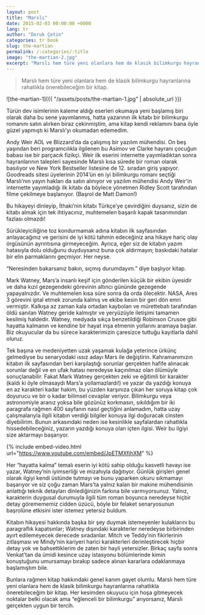 ```yaml
---
layout: post
title: "Marslı"
date: 2015-02-03 00:00:00 +0000
lang: tr
author: "Doruk Çetin"
categories: tr book
slug: the-martian
permalink: /:categories/:title
image: "the-martian-2.jpg"
excerpt: "Marslı hem türe yeni olanlara hem de klasik bilimkurgu hayranlarına rahatlıkla önerebileceğim bir kitap."
---
```

> Marslı hem türe yeni olanlara hem de klasik bilimkurgu hayranlarına rahatlıkla önerebileceğim bir kitap.

![the-martian-1]({{ "/assets/posts/the-martian-1.jpg" | absolute_url }})

Türün dev isimlerinin kaleme aldığı eserleri okumaya yeni başlamış biri olarak daha bu sene yayımlanmış, hatta yazarının ilk kitabı bir bilimkurgu romanını satın alırken biraz çekinmiştim, ama kitap kendi reklamını bana öyle güzel yapmıştı ki Marslı’yı okumadan edemedim.

Andy Weir AOL ve Blizzard’da da çalışmış bir yazılım mühendisi. On beş yaşından beri programcılıkla ilgilenen bu Asimov ve Clarke hayranı çocuğun babası ise bir parçacık fizikçi. Weir ilk eserini internette yayımladıktan sonra hayranlarının talepleri sayesinde Marslı kısa sürede bir roman olarak basılıyor ve New York Bestseller listesine de 12. sıradan giriş yapıyor. Goodreads sitesi üyelerinin 2014’ün en iyi bilimkurgu romanı seçtiği Marslı’nın yayın hakları da satın alınıyor ve yazılım mühendisi Andy Weir’in internette yayımladığı ilk kitabı da böylece yönetmen Ridley Scott tarafından filme çekilmeye başlanıyor. (Başrol de Matt Damon!)

Bu hikayeyi dinleyip, İthaki’nin kitabı Türkçe’ye çevirdiğini duysanız, sizin de kitabı almak için tek ihtiyacınız, muhtemelen başarılı kapak tasarımından fazlası olmazdı!

Sürükleyiciliğine toz kondurmamak adına kitabın ilk sayfasından anlayacağınız ve gerisini de iyi kötü tahmin edeceğiniz ana hikaye hariç olay örgüsünün ayrıntısına girmeyeceğim. Ayrıca, eğer siz de kitabın yazım hatasıyla dolu olduğunu duyduysanız buna çok aldırmayın; baskıdaki hatalar bir elin parmaklarını geçmiyor. Her neyse.

“Neresinden bakarsanız bakın, sıçmış durumdayım.” diye başlıyor kitap.

Mark Watney, Mars’a insanlı keşif için gönderilen küçük bir ekibin üyesidir ve daha kızıl gezegendeki görevinin altıncı gününde gezegende yapayalnızdır. Ve muhtemelen kısa süre sonra da orda ölecektir. NASA, Ares 3 görevini iptal etmek zorunda kalmış ve ekibe kesin bir geri dön emri vermiştir. Kalkışa az zaman kala ortadan kaybolan ve mürettebatı tarafından öldü sanılan Watney geride kalmıştır ve yeryüzüyle iletişimi tamamen kesilmiş haldedir. Watney, medyada sıkça benzetildiği Robinson Crusoe gibi hayatta kalmanın ve kendine bir hayat inşa etmenin yollarını aramaya başlar. Biz okuyucular da bu sürece karakterimizin çaresizce tuttuğu kayıtlarla dahil oluruz.

Tek başına ve medeniyetten uzak yaşamak kulağa yeterince ürkünç gelmediyse bu senaryodaki ıssız adayı Mars ile değiştirin. Kahramanımızın kitabın ilk sayfasından beri karşılaştığı sorunlar gerçekten hafife alınacak sorunlar değil ve en ufak hatası neredeyse kaçınılmaz olan ölümüyle sonuçlanabilir. Fakat Mark Watney gerçekten zeki ve eğitimli bir karakter (kaldı ki öyle olmasaydı Mars’a yollamazlardı!) ve yazar da yazdığı konuya en az karakteri kadar hakim, bu yüzden karşınıza çıkan her soruya kitap çok doyurucu ve bir o kadar bilimsel cevaplar veriyor. Bilimkurgu veya astronomiyle aranız yoksa bile gözünüz korkmasın, sıkıldığım bir iki paragrafa rağmen 400 sayfanın nasıl geçtiğini anlamadım, hatta uzay çalışmalarıyla ilgili kitabın verdiği bilgiler konuya ilgi doğuracak cinsten diyebilirim. Bunun arkasındaki neden ise kesinlikle sayfalardan rahatlıkla hissedebileceğiniz, yazarın yazdığı konuya olan içten ilgisi. Weir bu ilgiyi size aktarmayı başarıyor.

{% include embed-video.html url="https://www.youtube.com/embed/JpETMXfihXM" %}

Her “hayatta kalma” temalı eserin iyi kötü sahip olduğu kasvetli havayı ise yazar, Watney’nin iyimserliği ve mizahıyla dağıtıyor. Günlük girişleri genel olarak ilgiyi kendi üstünde tutmayı ve bunu yaparken okuru sıkmamayı başarıyor ve siz çoğu zaman Mars’ta yalnız kalan bir makine mühendisinin anlattığı teknik detayları dinlediğinizin farkına bile varmıyorsunuz. Yalnız, karakterin duygusal durumuyla ilgili tüm roman boyunca neredeyse hiçbir detay göremememiz cidden üzücü, böyle bir felaket senaryosunun başrolüne etkisini ister istemez yetersiz buldum.

Kitabın hikayesi hakkında başka bir şey duymak istemeyenler kulaklarını bu paragraflık kapatsınlar; Watney dışındaki karakterler neredeyse birbirinden ayırt edilemeyecek derecede sıradanlar. Mitch ve Teddy’nin fikirlerinin zıtlaşması ve Mindy’nin kariyeri harici karakterleri derinleştirecek hiçbir detay yok ve bahsettiklerim de zaten bir hayli yetersizler. Birkaç sayfa sonra Venkat’tan da ümidi kesince uzay istasyonu bölümlerinde kimin konuştuğunu umursamayı bırakıp sadece alınan kararlara odaklanmaya başlamıştım bile.

Bunlara rağmen kitap hakkındaki genel kanım gayet olumlu. Marslı hem türe yeni olanlara hem de klasik bilimkurgu hayranlarına rahatlıkla önerebileceğim bir kitap. Her kesimden okuyucu için hoşa gitmeyecek noktalar belki olacak ama “eğlenceli bir bilimkurgu” arıyorsanız, Marslı gerçekten uygun bir tercih.